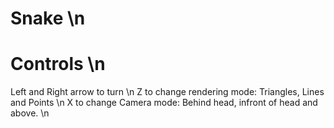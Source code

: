 # Snake \n

# Controls \n 
Left and Right arrow to turn \n
Z to change rendering mode: Triangles, Lines and Points \n
X to change Camera mode: Behind head, infront of head and above. \n
